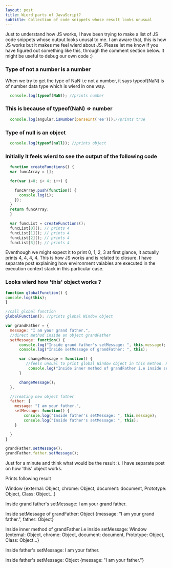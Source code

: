 ```yaml
---
layout: post
title: Wierd parts of JavaScript?
subtitle: Collection of code snippets whose result looks unusual
---
```


Just to understand how JS works, I have been trying to make a list of JS code snippets whose output looks unusal to me. 
I am aware that, this is how JS works but it makes me feel wierd about JS. Please let me know if you have figured out something like this, through the comment section below. It might be useful to debug our own code :)

### Type of not a number is a number
When we try to get the type of NaN i.e not a number, it says typeof(NaN) is of number data type which is wierd in one way.

```javascript
  console.log(typeof(NaN)); //prints number
```

### This is because of typeof(NaN) => number

```javascript
  console.log(angular.isNumber(parseInt('ee')));//prints true
```

### Type of null is an object

```javascript
  console.log(typeof(null)); //prints object
```

### Initially it feels wierd to see the output of the following code

```javascript
  function createFunctions() {
  var funcArray = [];

  for(var i=0; i< 4; i++) {

    funcArray.push(function() {
      console.log(i);
    });
  }
  return funcArray;
  }

  var funcList = createFunctions();
  funcList[0](); // prints 4
  funcList[1](); // prints 4
  funcList[2](); // prints 4
  funcList[3](); // prints 4
```
Eventhough we might expect it to print 0, 1, 2, 3 at first glance, it actually prints 4, 4, 4, 4. This is how JS works and is related to closure. I have separate post explaining how environment vaiables are executed in the execution context stack in this particular case.

### Looks wierd how 'this' object works ?

```javascript
function globalFunction() {
console.log(this);
}

//call global function
globalFunction(); //prints global Window object

var grandFather = {
  message: "I am your grand father.",
  //direct method inside an object grandFather 
  setMessage: function() {
      console.log("Inside grand father's setMessage: ", this.message);
      console.log("Inside setMessage of grandFather: ", this);

      var changeMessage = function() {
         //feels unsual to print global Window object in this method. Here, this object point to global Window object not      //grandFather object
          console.log("Inside inner method of grandFather i.e inside setMessage: ", this);
      }

      changeMessage();
  },

  //creating new object father
  father: {
    message: "I am your father.",
    setMessage: function() {
        console.log("Inside father's setMessage: ", this.message);
        console.log("Inside father's setMessage: ", this);
    }

  }
}

grandFather.setMessage();
grandFather.father.setMessage();
```
Just for a minute and think what would be the result :). I have separate post on how 'this' object works.

Prints following result

Window {external: Object, chrome: Object, document: document, Prototype: Object, Class: Object…}

Inside grand father's setMessage:  I am your grand father.

Inside setMessage of grandFather:  Object {message: "I am your grand father.", father: Object}

Inside inner method of grandFather i.e inside setMessage:  Window {external: Object, chrome: Object, document: document, Prototype: Object, Class: Object…}

Inside father's setMessage:  I am your father.

Inside father's setMessage:  Object {message: "I am your father."}
